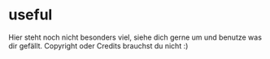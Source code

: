 # useful
Hier steht noch nicht besonders viel, siehe dich gerne um und benutze was dir gefällt. Copyright oder Credits brauchst du nicht :)
